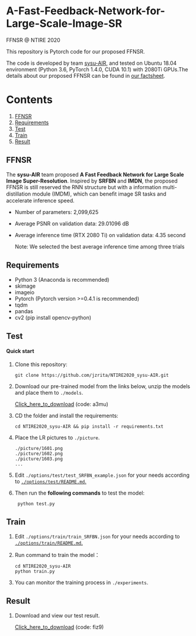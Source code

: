 # A-Fast-Feedback-Network-for-Large-Scale-Image-SR
FFNSR @ NTIRE 2020

This repository is Pytorch code for our proposed FFNSR.

The code is developed by team [sysu-AIR](https://github.com/jzrita/NTIRE2020_sysu-AIR), and tested on Ubuntu 18.04 environment (Python 3.6, PyTorch 1.4.0, CUDA 10.1) with 2080Ti GPUs.The details about our proposed FFNSR can be found in [our factsheet](./NTIRE2020_Perceptual_Extreme_SR_sysu-AIR.pdf).

# Contents
1. [FFNSR](#FFNSR)
2. [Requirements](#Requirements)
3. [Test](#Test)
4. [Train](#Train)
5. [Result](#Result)


## FFNSR

The **sysu-AIR** team proposed **A Fast Feedback Network for Large Scale Image Super-Resolution**. Inspired by **SRFBN** and **IMDN**, the proposed FFNSR is still reserved the RNN structure but with a information multi-distillation module (IMDM), which can beneﬁt image SR tasks and accelerate inference speed.

* Number of parameters:  2,099,625

* Average PSNR on validation data: 29.01096 dB

* Average inference time (RTX 2080 Ti) on validation data: 4.35 second 

    Note: We selected the best average inference time among three trials

## Requirements
- Python 3 (Anaconda is recommended)
- skimage
- imageio
- Pytorch (Pytorch version >=0.4.1 is recommended)
- tqdm 
- pandas
- cv2 (pip install opencv-python)

## Test

#### Quick start
1. Clone this repository:

   ```shell
   git clone https://github.com/jzrita/NTIRE2020_sysu-AIR.git
   ```

2. Download our pre-trained model from the links below, unzip the models and place them to `./models`.

    [Click_here_to_download](https://pan.baidu.com/s/1XytyS1XyUidfP8uDeBuN6g)
    (code: a3mu)
    
 
3. CD the folder and install the requirements:

   ```shell
   cd NTIRE2020_sysu-AIR && pip install -r requirements.txt
   ```

4. Place the LR pictures to `./picture`.

   ```shell
   ./picture/1601.png
   ./picture/1602.png
   ./picture/1603.png
   ...
   ```

5. Edit `./options/test/test_SRFBN_example.json` for your needs according to [`./options/test/README.md`.](./options/test/README.md)

6. Then run the **following commands** to test the model:

   ```shell
    python test.py
   ```

## Train
1. Edit `./options/train/train_SRFBN.json` for your needs according to [`./options/train/README.md`.](./options/train/README.md)

2. Run command to train the model：
   ```shell
   cd NTIRE2020_sysu-AIR
   python train.py
   ```

3. You can monitor the training process in `./experiments`.

## Result
1. Download and view our test result.

    [Click_here_to_download](https://pan.baidu.com/s/12zH-7AssJd3HJql-gjrrlw)
    (code: fiz9)
